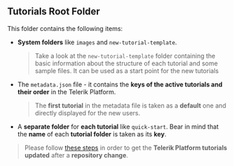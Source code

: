 ## Tutorials Root Folder ##

This folder contains the following items:

- **System folders** like `images` and `new-tutorial-template`.

  > Take a look at the `new-tutorial-template` folder containing the basic information about the structure of each tutorial and some sample files. It can be used as a start point for the new tutorials

- The `metadata.json` file - it contains the **keys of the active tutorials and their order** in the Telerik Platform.

  > The **first tutorial** in the metadata file is taken as a **default** one and directly displayed for the new users.

- A **separate folder** for **each tutorial** like `quick-start`. Bear in mind that the **name** of each **tutorial folder** is taken as its **key**.

> Please follow [these steps](http://tap.telerik.com/process/tutorials#sync-tutorials "Update Telerik Platform tutorials based on the repository") in order to get the **Telerik Platform tutorials updated** after a **repository change**.

